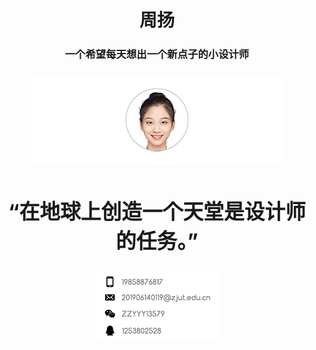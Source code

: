 <h1 align="center">周扬</h1>
<h3 align="center">一个希望每天想出一个新点子的小设计师</h3>
<h3 align="center"><p align="center"><center><img src="微信图片_20220611130302 拷贝 5.png">
<h1 align="center">“在地球上创造一个天堂是设计师的任务。”</h1>
<h3 align="center"><p align="center"><center><img src="2bf1235b31d68b7ccbaf20fccc7d580 拷贝.png">
